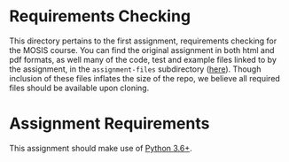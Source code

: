 # Requirements Checking

This directory pertains to the first assignment, requirements checking for the MOSIS course. You can find the original assignment in both html and pdf formats, as well many of the code, test and example files linked to by the assignment, in the `assignment-files` subdirectory ([here](/assigment-1-requirements-checking/assignment-files/)). Though inclusion of these files inflates the size of the repo, we believe all required files should be available upon cloning.

# Assignment Requirements

This assignment should make use of [Python 3.6+](https://www.python.org/).
